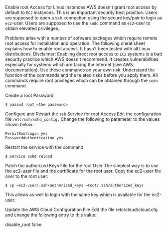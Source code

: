 Enable root Access for Linux Instances
AWS doesn't grant root access by default to `EC2` instances. This is an important security best practice. Users are supposed to open a ssh connection using the secure key/pair to login as `ec2`-user. Users are supposed to use the `sudo` command as `ec2`-user to obtain elevated privileges.

Problems arise with a number of software packages which require remote root access for installation and operation. The following cheat sheet explains how to enable root access. It hasn't been tested with all Linux distributions.
Disclaimer: Enabling direct root access to `EC2` systems is a bad security practice which AWS doesn't recommend. It creates vulnerabilities especially for systems which are facing the Internet (see AWS documentation).
Use these commands on your own risk. Understand the function of the commands and the related risks before you apply them.
All commands require root privileges which can be obtained through the `sudo` command.

Create a root Password
```
$ passwd root <the password>
```

Configure and Restart the `ssh` Service for root Access
Edit the configuration file `/etc/ssh/sshd_config.` Change the following to parameter to the values shown below:
```
PermitRootLogin yes
PasswordAuthentication yes
```
Restart the service with the command
```
$ service sshd reload
```

Patch the authorized Keys File for the root User
The simplest way is to use the ec2-user file and the certificate for the root user. Copy the ec2-user file over to the root user:
```
$ cp ~ec2-user/.ssh/authorized_keys ~root/.ssh/authorized_keys
```

This allows as well to login with the same key which is available for the ec2-user.

Update the AWS Cloud Configuration File
Edit the file /etc/cloud/cloud.cfg and change the following entry to this value:

disable_root false
